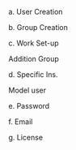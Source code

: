 a. User Creation

b. Group Creation

c. Work Set-up

  Addition Group

d. Specific Ins.

  Model user

e. Password

f. Email

g. License
